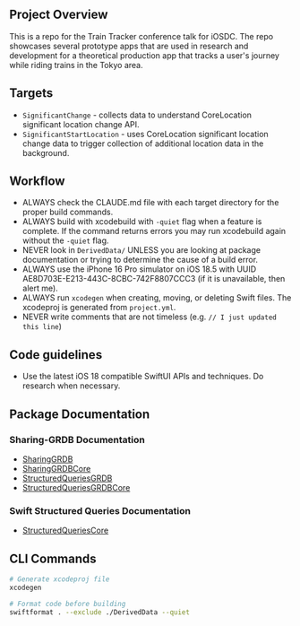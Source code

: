 ## Project Overview

This is a repo for the Train Tracker conference talk for iOSDC. The repo showcases several prototype apps that are used in research and development for a theoretical production app that tracks a user's journey while riding trains in the Tokyo area.

## Targets

- `SignificantChange` - collects data to understand CoreLocation significant location change API.
- `SignificantStartLocation` - uses CoreLocation significant location change data to trigger collection of additional location data in the background.

## Workflow

- ALWAYS check the CLAUDE.md file with each target directory for the proper build commands.
- ALWAYS build with xcodebuild with `-quiet` flag when a feature is complete. If the command returns errors you may run xcodebuild again without the `-quiet` flag.
- NEVER look in `DerivedData/` UNLESS you are looking at package documentation or trying to determine the cause of a build error.
- ALWAYS use the iPhone 16 Pro simulator on iOS 18.5 with UUID AE8D703E-E213-443C-8CBC-742F8807CCC3 (if it is unavailable, then alert me).
- ALWAYS run `xcodegen` when creating, moving, or deleting Swift files. The xcodeproj is generated from `project.yml`.
- NEVER write comments that are not timeless (e.g. `// I just updated this line`)

## Code guidelines

- Use the latest iOS 18 compatible SwiftUI APIs and techniques. Do research when necessary.

## Package Documentation

### Sharing-GRDB Documentation
- [SharingGRDB](./DerivedData/train-tracker-talk/SourcePackages/checkouts/sharing-grdb/Sources/SharingGRDB/Documentation.docc)
- [SharingGRDBCore](./DerivedData/train-tracker-talk/SourcePackages/checkouts/sharing-grdb/Sources/SharingGRDBCore/Documentation.docc)
- [StructuredQueriesGRDB](./DerivedData/train-tracker-talk/SourcePackages/checkouts/sharing-grdb/Sources/StructuredQueriesGRDB/Documentation.docc)
- [StructuredQueriesGRDBCore](./DerivedData/train-tracker-talk/SourcePackages/checkouts/sharing-grdb/Sources/StructuredQueriesGRDBCore/Documentation.docc)

### Swift Structured Queries Documentation
- [StructuredQueriesCore](./DerivedData/train-tracker-talk/SourcePackages/checkouts/swift-structured-queries/Sources/StructuredQueriesCore/Documentation.docc)

## CLI Commands

```zsh
# Generate xcodeproj file
xcodegen

# Format code before building
swiftformat . --exclude ./DerivedData --quiet
```